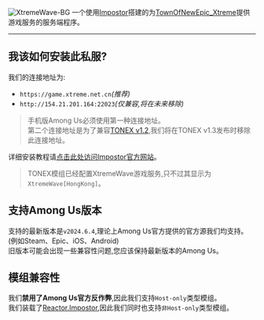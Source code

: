 ![XtremeWave-BG](https://github.com/XtremeWave/XtremeWaveGameService/assets/151742581/4650b4d1-056a-42b5-8693-da4004578769)
一个使用[Impostor](https://github.com/Impostor/Impostor)搭建的为[TownOfNewEpic_Xtreme](https://github.com/XtremeWave/TownOfNewEpic_Xtreme)提供游戏服务的服务端程序。

<hr>

## 我该如何安装此私服?
我们的连接地址为:
 - `https://game.xtreme.net.cn`*(推荐)*
 - `http://154.21.201.164:22023`*(仅兼容,将在未来移除)*
> 手机版Among Us必须使用第一种连接地址。<br>
> 第二个连接地址是为了兼容[TONEX v1.2](https://github.com/XtremeWave/TownOfNewEpic_Xtreme/releases/tag/v1.2_20240521),我们将在TONEX v1.3发布时移除此连接地址。

详细安装教程请[点击此处访问Impostor官方网站](https://impostor.github.io/Impostor/)。

> TONEX模组已经配置XtremeWave游戏服务,只不过其显示为`XtremeWave[HongKong]`。
## 支持Among Us版本
支持的最新版本是`v2024.6.4`,理论上Among Us官方提供的官方源我们均支持。(例如Steam、Epic、iOS、Android)<br>
旧版本可能会出现一些兼容性问题,您应该保持最新版本的Among Us。<br>
## 模组兼容性
我们**禁用了Among Us官方反作弊**,因此我们支持`Host-only`类型模组。<br>
我们装载了[Reactor.Impostor](https://github.com/NuclearPowered/Reactor.Impostor),因此我们同时也支持`非Host-only`类型模组。
